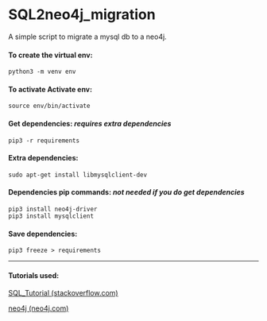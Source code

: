 # SQL2neo4j_migration
A simple script to migrate a mysql db to a neo4j.

#### To create the virtual env:
	python3 -m venv env

#### To activate Activate env:
	source env/bin/activate

#### Get dependencies: *requires extra dependencies*
	pip3 -r requirements

#### Extra dependencies:
	sudo apt-get install libmysqlclient-dev

#### Dependencies pip commands: *not needed if you do get dependencies*
	pip3 install neo4j-driver
	pip3 install mysqlclient

#### Save dependencies:
	pip3 freeze > requirements

--------------
#### Tutorials used:
[SQL_Tutorial (stackoverflow.com)](https://stackoverflow.com/questions/372885/how-do-i-connect-to-a-mysql-database-in-python#622308)

[neo4j (neo4j.com)](https://neo4j.com/developer/python/)
